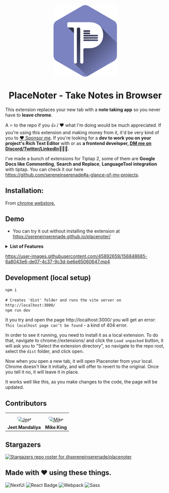<p align="center">
  <img src="public/logo-placenoter.svg" width="200"/>
  
  <h1 align="center">PlaceNoter - Take Notes in Browser</h1>
</p>

This extension replaces your new tab with a **note taking app** so you never have to **leave chrome**.

A ⭐️ to the repo if you 👍 / ❤️  what I'm doing would be much appreciated. If you're using this extension and making money from it, it'd be very kind of you to [:heart: Sponsor me](https://github.com/sponsors/sereneinserenade). If you're looking for a **dev to work you on your project's Rich Text Editor** with or as **a frontend developer, [DM me on Discord/Twitter/LinkedIn](https://github.com/sereneinserenade)👨‍💻🤩**.

I've made a bunch of extensions for Tiptap 2, some of them are **Google Docs like Commenting**, **Search and Replace**, **LanguageTool integration** with tiptap. You can check it our here https://github.com/sereneinserenade#a-glance-of-my-projects.

## Installation:

From [chrome webstore.](https://chrome.google.com/webstore/detail/pagenoter/jefjneinemilpncgcfdglggeheiaakfc?hl=en-GB&authuser=0)

## Demo

- You can try it out without installing the extension at https://sereneinserenade.github.io/placenoter/

<details>
  <summary> <b> List of Features </b> </summary> <br />

- **Code**: Write code with **~35 different languages** to choose from 🧑‍💻: Great for us **programmers/developers/coders**
- **Shortcuts 🔗**: Sortable shortcuts to your websites
- **Easy-to-use 🍰**: Open new tab and start writing
- **Auto-save 🔄**: Never worry about saving your data, it does that automatically
- **Theme ⚫️⚪️**: Great support for light/dark theme, so you can work late in the night or midday without stressing your eyes
- **Secure 🔐**: No data is sent to any server whatsoever, it always lies on your computer, and you can export it to a JSON file at will
- **Recycle Bin ♻️**: Notes that you deleted live in recycle bin unless deleted permanently
- It's **open-source** and **free to use** ❤️!
</details>

https://user-images.githubusercontent.com/45892659/156848685-6a8043e6-de07-4c37-9c3d-be6e65060647.mp4

## Development (local setup)

```
npm i

# Creates 'dist' folder and runs the vite server on http://localhost:3000/
npm run dev
```

It you try and open the page http://localhost:3000/ you will get an error: `This localhost page can’t be found` - a kind of 404 error.

In order to see it running, you need to install it as a local extension. To do that, navigate to chrome://extensions/ and click the `Load unpacked` button, it will ask you to "Select the extension directory", so navigate to the repo root, select the `dist` folder, and click open.

Now when you open a new tab, it will open Placenoter from your local. Chrome doesn't like it initially, and will offer to revert to the original. Once you tell it no, it will leave it in place.

It works well like this, as you make changes to the code, the page will be updated.

## Contributors

<table>
<tr>
    <td align="center" style="word-wrap: break-word; width: 150.0; height: 150.0">
        <a href=https://github.com/sereneinserenade>
            <img src=https://avatars.githubusercontent.com/u/45892659?v=4 width="100;"  style="border-radius:50%;align-items:center;justify-content:center;overflow:hidden;padding-top:10px" alt=Jeet Mandaliya/>
            <br />
            <sub style="font-size:14px"><b>Jeet Mandaliya</b></sub>
        </a>
    </td>
    <td align="center" style="word-wrap: break-word; width: 150.0; height: 150.0">
        <a href=https://github.com/mikkelking>
            <img src=https://avatars.githubusercontent.com/u/2467919?v=4 width="100;"  style="border-radius:50%;align-items:center;justify-content:center;overflow:hidden;padding-top:10px" alt=Mike King/>
            <br />
            <sub style="font-size:14px"><b>Mike King</b></sub>
        </a>
    </td>
</tr>
</table>


## Stargazers

[![Stargazers repo roster for @sereneinserenade/placenoter](https://reporoster.com/stars/dark/sereneinserenade/placenoter)](https://github.com/sereneinserenade/placenoter/stargazers)

## Made with ❤️ using these things.

![NextUi](https://img.shields.io/badge/NextUI-1ca0f1?style=for-the-badge&labelColor=c56394&logo=nextui&logoColor=white) 
![React Badge](https://img.shields.io/badge/React-1ca0f1?style=for-the-badge&labelColor=61dafb&logo=react&logoColor=white) 
![Webpack](https://img.shields.io/badge/Webpack-1ca0f1?style=for-the-badge&labelColor=1c73b9&logo=Webpack&logoColor=white) 
![Sass](https://img.shields.io/badge/Sass-1ca0f1?style=for-the-badge&labelColor=c56394&logo=sass&logoColor=white) 
